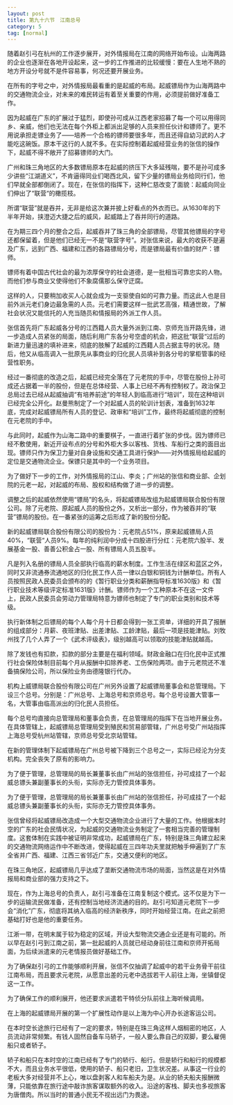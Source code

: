 ```yaml
---
layout: post
title: 第九十六节　江南总号
category: 5
tag: [normal]
---
```


随着赵引弓在杭州的工作逐步展开，对外情报局在江南的网络开始布设。山海两路的企业也逐渐在各地开设起来，这一步的工作推进的比较缓慢：要在人生地不熟的地方开设分号就不是件容易事，何况还要开展业务。

在所有的字号之中，对外情报局最看重的是起威的布局。起威镖局作为山海两路中的交通物流企业，对未来的难民转运有着至关重要的作用，必须提前做好准备工作。

因为起威在广东的扩展过于猛烈，即使孙可成从江西老家招募了每一个可以用得同乡、亲威，他们也无法在每个外柜上都派出足够的人员来担任伙计和镖师了。更不用说承担走镖业务了――培养一个合格的镖师要很多年，而且还得自幼习武的人才能吃这碗饭。原本干这行的人就不多。在实际控制着起威经营业务的张信的操作下，起威不得不敞开了招募镖师的大门。

广州和珠三角地区的大多数镖局原本在起威的挤压下大多延残喘，要不是孙可成多少讲些“江湖道义”，不肯逼得同业们喝西北风，留下少量的镖局业务给同行们，他们早就全部都倒闭了。现在，在张信的指挥下，这种仁慈改变了面貌：起威向同业们伸出了“联营“的橄揽枝。

所谓“联营”就是吞并，无非是给这次兼并披上好看点的外衣而已。从1630年的下半年开始，挟澄迈大捷之后的威风，起威踏上了吞并同行的道路。

在为期三四个月的整合之后，起威吞并了珠三角的全部镖局，尽管其他镖局的字号还都保留着，但是他们已经无一不是“联营字号”。对张信来说，最大的收获不是遍及广东，远到广西、福建和江西的各路镖局分号，而是镖局最有价值的财产：镖师。

镖师有着中国古代社会的最为浓厚保守的社会道德，是一批相当可靠忠实的人物。而他们参与商业又使得他们不象腐儒那么保守迂腐。

这样的人，只要稍加收买人心就会成为一支驱使自如的可靠力量。而这此人也是目前外派元老们身边最急需的人员。元老们需要这样一批武艺高强，精通世故，了解社会状况又能信托的人充当随员和情报局的外派工作人员。

张信首先将广东起威各分号的江西籍人员大量外派到江南、京师充当开路先锋，进一步造成人员紧张的局面，随后利用广东各分号空虚的机会，把这批“联营“过后的新进力量迅速的填补进来，彻底的肢解了起威的江西籍人员占据主导的状况。随后，他又从临高调入一批原先从事商业的归化民人员填补到各分号的掌柜管事的经营性职务。

经过一番彻底的改造之后，起威已经完全落在了元老院的手中，尽管在股份上孙可成还占据着一半的股份，但是在总体经营、人事上已经不再有控制权了。政治保卫总局过去已经从起威抽调“有培养前途”的年轻人到临高进行“培训”，现在这种培训已经完全公开化。赵曼熊制定了一个对起威人员的轮训计划表，准备到1632年底，完成对起威镖局所有人员的登记、政审和“培训”工作，最终将起威彻底的控制在元老院的手中。

与此同时，起威作为山海二路中的重要棋子，一直进行着扩张的步伐。因为镖师已经不敷使用，新近开设布点的分号和外柜大多以客栈、货栈、车船行之类的面目出现。镖师只作为保卫力量对自身设施和交通工具进行保护――对外情报局给起威的定位是交通物流企业。保镖只是其中的一个业务项目。

为了做好下一步的工作，对外情报局的江山、李炎；广州站的张信和商业部、企划院的元老一起，对起威的布局、股权和结构做了进一步的调整。

调整之后的起威依然使用“镖局”的名头，将起威镖局改组为起威镖局联合股份有限公司。除了元老院、原起威人员的股份之外，又析出一部分，作为被吞并的“联营”镖局的股份。在一番紧张的运筹之后形成了新的股份分配。

新的起威镖局联合股份有限公司的股份为：元老院占51%，原来起威镖局人员40%，“联营“人员9%。每年的纯利润中分成十四股进行分红：元老院六股半、发展基金一股、善善公积金占一股、所有镖局人员五股半。

凡是列入名册的镖局人员全部执行临高的薪水制度。工作生活在绿区和蓝区之外，同时又非流通券流通地区的归化民工作人员一律以白银和铜钱为计酬单位。所有人员按照民政人民委员会颁布的的《暂行职业分类和薪酬指导标准1630版》和《暂行职业技术等级评定标准1631版》计酬。镖师作为一个工种原本不在这一文件上，民政人民委员会劳动力管理局特意为镖师也制定了专门的职业类别和技术等级。

执行新体制之后镖局的每个人每个月十日都会得到一张工资单，详细的开具了报酬的组成部分：月薪、夜班津贴、出差津贴、工龄津贴，最后一项是技能津贴。刘牧州找了几个人弄了一个《武术评级表》，级别越高可以领取的技能津贴就越高。

除了发钱也有扣款，扣款的部分主要是在福利领域。财政金融口在归化民中正式推行社会保险体制目前每个月从报酬中扣除养老、工伤保险两项。由于元老院还不准备搞保险公司，所以保险业务由德隆银行代办。

机构上威镖局联合股份有限公司在广州另外设置了起威镖局董事会和总管理局。下设三个总号。分别是：广州总号、上海总号和京师总号。每个总号设置大管事一名，大管事由临高派出的归化民人员担任。

每个总号均直接向总管理局和董事会负责，在总管理局的指挥下在当地开展业务。在具体管辖上，起威镖局总管理局受到殖民和贸易部管辖，广州总号受广州站指挥上海总号受杭州站管辖，京师总号受北京站管辖。

在新的管理体制下起威镖局在广州总号被下降到三个总号之一，实际已经沦为分支机构。完全丧失了原有的影响力。

为了便于管理，总管理局的局长兼董事长由广州站的张信担任，孙可成挂了一个起威总镖头兼副董事长的头衔，实际亦无力管控具体事务。

为了便于管理，总管理局的局长兼董事长由广州站的张信担任，孙可成挂了一个起威总镖头兼副董事长的头衔，实际亦无力管控具体事务。

张信曾经将起威镖局改造成一个大型交通物流企业进行了大量的工作。他根据本时空的广东的社会民情状况，为起威的交通物流业务制定了一套相当完善的管理制度。这套体制在实践中被证明非常成功，起威镖局在广东，特别是珠三角建立起来的交通物流网络运作中不断改进，使得起威在三四年功夫里就把触手伸遍到了广东全省并广西、福建、江西三省邻近广东，交通又便利的地区。

在珠三角地区，起威镖局几乎达成了垄断交通物流市场的局面，当然这是在对外情报局和商业部的强力支持之下。

现在，作为上海总号的负责人，赵引弓准备在江南复制这个模式。这不仅是为下一步的运输流民做准备，还有控制当地经济流通的目的。赵引弓知道元老院下一步会“消化”广东，彻底将其纳入临高的经济新秩序，同时开始经营江南。在此之前把基础打好也是他的重要任务。

江淅一带，在明末属于较为稳定的区域，开设大型物流交通企业还是有可能的。所以早在赵引弓到江南之前，第一批起威的人员就已经动身前往江南和京师开拓局面，为后续派遣来的元老情报员做好基础工作。

为了确保赵引弓的工作能够顺利开展，张信不仅抽调了起威中的若干业务骨干前往江南布局，而且要求元老院，从愿意出差的元老中选拔若干人前往上海，坐镇督促这一工作。

为了确保工作的顺利展开，他还要求派遣若干特侦分队前往上海听候调用。

在上海的起威镖局开展的第一个扩展性动作是以上海为中心开办长途客运公司。

在本时空长途旅行已经有了一定的要求，特别是在珠三角这样人烟榈密的地区，人员流动非常频繁。有钱人固然自备车马轿子，一般人要么靠自己的双脚，要么雇佣船只或者轿子。

轿子和船只在本时空的江南已经有了专门的轿行、船行。但是轿行和船行的规模都不大，而且业务水平很低，使用的轿子、船只老旧，卫生状况差。从事这一行业的老板大多对经营并不上心，唯以盘剥客人和车船夫为是。从业的轿夫船夫报酬微薄，只能依靠在旅行途中敲诈旅客谋取额外的收入。沿途的客栈、脚夫也多视旅客为唐僧肉。所以当时的普通小民无不视出远门为畏途。